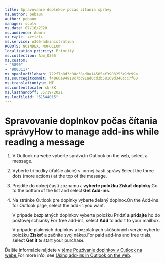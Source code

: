 ```yaml
---
title: Spravovanie doplnkov počas čítania správy
ms.author: pebaum
author: pebaum
manager: scotv
ms.date: 07/16/2020
ms.audience: Admin
ms.topic: article
ms.service: o365-administration
ROBOTS: NOINDEX, NOFOLLOW
localization_priority: Priority
ms.collection: Adm_O365
ms.custom:
- "5890"
- "9003117"
ms.openlocfilehash: 772f7b8d3c88c38ad8a14585af398325349dc99a
ms.sourcegitcommit: f4866e94918c7b591ad0cd3b58169d340bcc7f00
ms.translationtype: MT
ms.contentlocale: sk-SK
ms.lasthandoff: 05/19/2021
ms.locfileid: "52544015"
---
```

# <a name="how-to-manage-add-ins-while-reading-a-message"></a><span data-ttu-id="2c85e-102">Spravovanie doplnkov počas čítania správy</span><span class="sxs-lookup"><span data-stu-id="2c85e-102">How to manage add-ins while reading a message</span></span>

1. <span data-ttu-id="2c85e-103">V Outlook na webe vyberte správu.</span><span class="sxs-lookup"><span data-stu-id="2c85e-103">In Outlook on the web, select a message.</span></span>
    
2. <span data-ttu-id="2c85e-104">Vyberte tri bodky (ďalšie akcie) v hornej časti správy.</span><span class="sxs-lookup"><span data-stu-id="2c85e-104">Select the three dots (more actions) at the top of the message.</span></span>

3. <span data-ttu-id="2c85e-105">Prejdite do dolnej časti zoznamu a **vyberte položku Získať doplnky**.</span><span class="sxs-lookup"><span data-stu-id="2c85e-105">Go to the bottom of the list and select **Get Add-ins**.</span></span>
    
4. <span data-ttu-id="2c85e-106">Na stránke Outlook pre doplnky vyberte želaný doplnok.</span><span class="sxs-lookup"><span data-stu-id="2c85e-106">On the Add-ins for Outlook page, select the add-in you want.</span></span>
    
    <span data-ttu-id="2c85e-107">V prípade bezplatných doplnkov vyberte položku Pridať **a pridajte** ho do poštovej schránky.</span><span class="sxs-lookup"><span data-stu-id="2c85e-107">For free add-ins, select **Add** to add it to your mailbox.</span></span>
    
    <span data-ttu-id="2c85e-108">V prípade platených doplnkov a bezplatných skúšobných verzie vyberte položku **Získať** a začnite svoj nákup.</span><span class="sxs-lookup"><span data-stu-id="2c85e-108">For paid add-ins and free trials, select **Get it** to start your purchase.</span></span>
    
<span data-ttu-id="2c85e-109">Ďalšie informácie nájdete v [téme Používanie doplnkov v Outlook na webe.](https://support.microsoft.com/office/using-add-ins-in-outlook-on-the-web-8f2ce816-5df4-44a5-958c-f7f9d6dabdce)</span><span class="sxs-lookup"><span data-stu-id="2c85e-109">For more info, see [Using add-ins in Outlook on the web](https://support.microsoft.com/office/using-add-ins-in-outlook-on-the-web-8f2ce816-5df4-44a5-958c-f7f9d6dabdce).</span></span>